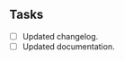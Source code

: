 <!--- Provide a general summary of your changes here. -->

Tasks
-----

- [ ] Updated changelog.
- [ ] Updated documentation.
